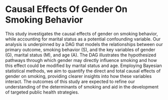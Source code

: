 # Causal Effects Of Gender On Smoking Behavior
This study investigates the causal effects of gender on smoking behavior, while accounting for
marital status as a potential confounding variable. Our analysis is underpinned by a DAG that
models the relationships between our primary outcome, smoking behavior (S), and the key variables
of gender (G), marital status (M), and age (A). The DAG illustrates the hypothesized pathways
through which gender may directly influence smoking and how this effect could be modified by
marital status and age. Employing Bayesian statistical methods, we aim to quantify the direct
and total causal effects of gender on smoking, providing clearer insights into how these variables
interact. The outcomes of this study are expected to refine our understanding of the determinants
of smoking and aid in the development of targeted public health strategies.
